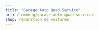 ```yaml
---
title: "Garage Auto Quad Service"
url: /lemberg/garage-auto-quad-service/
shop: réparation de voitures
---
```

